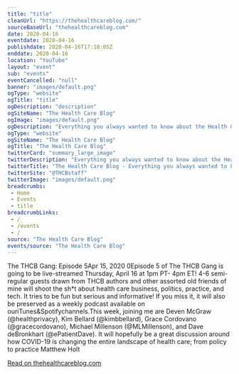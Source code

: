 ```yaml
--- 
title: "title"
cleanUrl: "https://thehealthcareblog.com/"
sourceBaseUrl: "thehealthcareblog.com"
date: 2020-04-16
eventdate: 2020-04-16
publishdate: 2020-04-16T17:18:05Z
enddate: 2020-04-16
location: "YouTube"
layout: "event"
sub: "events"
eventCancelled: "null"
banner: "images/default.png"
ogType: "website"
ogTitle: "title"
ogDescription: "description"
ogSiteName: "The Health Care Blog"
ogImage: "images/default.png"
ogDescription: "Everything you always wanted to know about the Health Care system. But were afraid to ask."
ogType: "website"
ogSiteName: "The Health Care Blog"
ogTitle: "The Health Care Blog"
twitterCard: "summary_large_image"
twitterDescription: "Everything you always wanted to know about the Health Care system. But were afraid to ask."
twitterTitle: "The Health Care Blog - Everything you always wanted to know about the Health Care system. But were afraid to ask."
twitterSite: "@THCBstaff"
twitterImage: "images/default.png"
breadcrumbs:
 - Home
 - Events
 - title
breadcrumbLinks:
 - / 
 - /events
 - / 
source: "The Health Care Blog"
events/source: "The Health Care Blog"
---
```

The THCB Gang: Episode 5Apr 15, 2020 0Episode 5 of The THCB Gang is going to be live-streamed Thursday, April 16 at 1pm PT- 4pm ET! 4-6 semi-regular guests drawn from THCB authors and other assorted old friends of mine will shoot the sh\*t about health care business, politics, practice, and tech. It tries to be fun but serious and informative! If you miss it, it will also be preserved as a weekly podcast available on ouriTunes&Spotifychannels.This week, joining me are Deven McGraw (@healthprivacy), Kim Bellard (@kimbbellard), Grace Cordovano (@gracecordovano), Michael Millenson (@MLMillenson), and Dave deBronkhart (@ePatientDave). It will hopefully be a great discussion around how COVID-19 is changing the entire landscape of health care; from policy to practice Matthew Holt  
  
[Read on thehealthcareblog.com](https://thehealthcareblog.com/)
